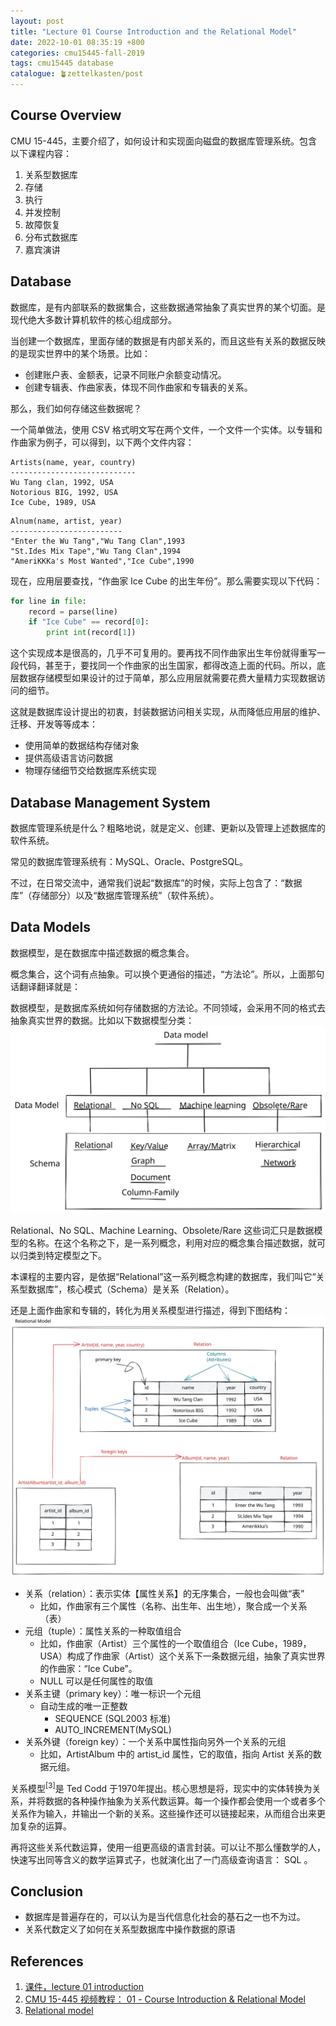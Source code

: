 ```yaml
---
layout: post
title: "Lecture 01 Course Introduction and the Relational Model"
date: 2022-10-01 08:35:19 +800
categories: cmu15445-fall-2019
tags: cmu15445 database
catalogue: 🪴zettelkasten/post
---
```

## Course Overview
CMU 15-445，主要介绍了，如何设计和实现面向磁盘的数据库管理系统。包含以下课程内容：

1. 关系型数据库
2. 存储
3. 执行
4. 并发控制
5. 故障恢复
6. 分布式数据库
7. 嘉宾演讲

## Database
数据库，是有内部联系的数据集合，这些数据通常抽象了真实世界的某个切面。是现代绝大多数计算机软件的核心组成部分。

当创建一个数据库，里面存储的数据是有内部关系的，而且这些有关系的数据反映的是现实世界中的某个场景。比如：
- 创建账户表、金额表，记录不同账户余额变动情况。
- 创建专辑表、作曲家表，体现不同作曲家和专辑表的关系。

那么，我们如何存储这些数据呢？

一个简单做法，使用 CSV 格式明文写在两个文件，一个文件一个实体。以专辑和作曲家为例子，可以得到，以下两个文件内容：

```text
Artists(name, year, country)
----------------------------
Wu Tang clan, 1992, USA
Notorious BIG, 1992, USA
Ice Cube, 1989, USA
```

```text
Alnum(name, artist, year)
-------------------------
"Enter the Wu Tang","Wu Tang Clan",1993
"St.Ides Mix Tape","Wu Tang Clan",1994
"AmeriKKKa's Most Wanted","Ice Cube",1990
```

现在，应用层要查找，“作曲家 Ice Cube 的出生年份”。那么需要实现以下代码：

```python
for line in file:
	record = parse(line)
	if "Ice Cube" == record[0]:
		print int(record[1])
```

这个实现成本是很高的，几乎不可复用的。要再找不同作曲家出生年份就得重写一段代码，甚至于，要找同一个作曲家的出生国家，都得改造上面的代码。所以，底层数据存储模型如果设计的过于简单，那么应用层就需要花费大量精力实现数据访问的细节。

这就是数据库设计提出的初衷，封装数据访问相关实现，从而降低应用层的维护、迁移、开发等等成本：
- 使用简单的数据结构存储对象
- 提供高级语言访问数据
- 物理存储细节交给数据库系统实现

## Database Management System
数据库管理系统是什么？粗略地说，就是定义、创建、更新以及管理上述数据库的软件系统。

常见的数据库管理系统有：MySQL、Oracle、PostgreSQL。

不过，在日常交流中，通常我们说起“数据库”的时候，实际上包含了：“数据库”（存储部分）以及“数据库管理系统”（软件系统）。

## Data Models
数据模型，是在数据库中描述数据的概念集合。

概念集合，这个词有点抽象。可以换个更通俗的描述，“方法论”。所以，上面那句话翻译翻译就是：

数据模型，是数据库系统如何存储数据的方法论。不同领域，会采用不同的格式去抽象真实世界的数据。比如以下数据模型分类：
![Data Model](/assets/01%20Course%20Introduction%20and%20the%20Relational%20Model%202022-05-03%2022.32.15.excalidraw.svg)

Relational、No SQL、Machine Learning、Obsolete/Rare 这些词汇只是数据模型的名称。在这个名称之下，是一系列概念，利用对应的概念集合描述数据，就可以归类到特定模型之下。

本课程的主要内容，是依据“Relational”这一系列概念构建的数据库，我们叫它“关系型数据库”，核心模式（Schema）是关系（Relation）。

还是上面作曲家和专辑的，转化为用关系模型进行描述，得到下图结构：
![Relational Model](/assets/01%20Course%20Introduction%20and%20the%20Relational%20Model%202022-05-03%2022.47.28.excalidraw.svg)

- 关系（relation）：表示实体【属性关系】的无序集合，一般也会叫做“表”
	- 比如，作曲家有三个属性（名称、出生年、出生地），聚合成一个关系（表）
- 元组（tuple）：属性关系的一种取值组合
	- 比如，作曲家（Artist）三个属性的一个取值组合（Ice Cube，1989，USA）构成了作曲家（Artist）这个关系下一条数据元组，抽象了真实世界的作曲家：“Ice Cube”。
	- NULL 可以是任何属性的取值
- 关系主键（primary key）：唯一标识一个元组
	- 自动生成的唯一正整数
		- SEQUENCE (SQL2003 标准)
		- AUTO_INCREMENT(MySQL)
- 关系外键（foreign key）：一个关系中属性指向另外一个关系的元组
	- 比如，ArtistAlbum 中的 artist_id 属性，它的取值，指向 Artist 关系的数据元组。

关系模型$^{[3]}$是 Ted Codd 于1970年提出。核心思想是将，现实中的实体转换为关系，并将数据的各种操作抽象为关系代数运算。每一个操作都会使用一个或者多个关系作为输入，并输出一个新的关系。这些操作还可以链接起来，从而组合出来更加复杂的运算。

再将这些关系代数运算，使用一组更高级的语言封装。可以让不那么懂数学的人，快速写出同等含义的数学运算式子，也就演化出了一门高级查询语言： SQL 。

## Conclusion

- 数据库是普遍存在的，可以认为是当代信息化社会的基石之一也不为过。
- 关系代数定义了如何在关系型数据库中操作数据的原语

## References

1. [课件，lecture 01 introduction](https://15445.courses.cs.cmu.edu/fall2019/slides/01-introduction.pdf)
2. [CMU 15-445 视频教程： 01 - Course Introduction & Relational Model](https://www.youtube.com/watch?v=oeYBdghaIjc&list=PLSE8ODhjZXjbohkNBWQs_otTrBTrjyohi&index=1&t=5s)
3. [Relational model](https://en.wikipedia.org/wiki/Relational_model)
